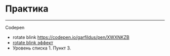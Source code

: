 # Практика
____

Codepen
- rotate blink https://codepen.io/garfildus/pen/XWXNKZB
- [rotate blink эффект](https://codepen.io/garfildus/pen/XWXNKZB)
- Уровень списка 1. Пункт 3.

